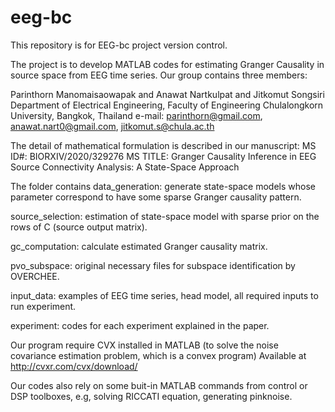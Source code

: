# eeg-bc
This repository is for EEG-bc project version control.

The project is to develop MATLAB codes for estimating Granger Causality in source space from EEG time series. Our group contains three members:

Parinthorn Manomaisaowapak and Anawat Nartkulpat and Jitkomut Songsiri
Department of Electrical Engineering, Faculty of Engineering
Chulalongkorn University, Bangkok, Thailand 
e-mail: parinthorn@gmail.com, anawat.nart0@gmail.com, jitkomut.s@chula.ac.th
 
The detail of mathematical formulation is described in our manuscript:
MS ID#: BIORXIV/2020/329276
MS TITLE: Granger Causality Inference in EEG Source Connectivity Analysis: A State-Space Approach

The folder contains
data_generation: generate state-space models whose parameter correspond to have some sparse Granger causality pattern.

source_selection: estimation of state-space model with sparse prior on the rows of C (source output matrix).

gc_computation: calculate estimated Granger causality matrix.

pvo_subspace: original necessary files for subspace identification by OVERCHEE.

input_data: examples of EEG time series, head model, all required inputs to run experiment.

experiment: codes for each experiment explained in the paper.

Our program require CVX installed in MATLAB (to solve the noise covariance estimation problem, which is a convex program)
Available at http://cvxr.com/cvx/download/

Our codes also rely on some buit-in MATLAB commands from control or DSP toolboxes, e.g, solving RICCATI equation, generating pinknoise.

